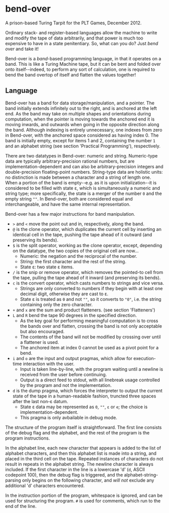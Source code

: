 ﻿# bend-over

A prison-based Turing Tarpit for the PLT Games, December 2012.

Ordinary stack- and register-based languages allow the machine to write and modify the tape of data arbitrarily, and that power is much too expensive to have in a state penitentiary. So, what can you do? Just *bend over* and take it!

Bend-over is a *band*-based programming language, in that it operates on a band. This is like a Turing Machine tape, but it can be bent and folded over onto itself--indeed, to perform any sort of calculation, one is required to bend the band overtop of itself and flatten the values together!

## Language

Bend-over has a band for data storage/manipulation, and a pointer. The band initially extends infinitely out to the right, and is anchored at the left end. As the band may take on multiple shapes and orientations during computation, when the pointer is moving towards the anchored end it is moving inwards, and outwards when going in the opposite direction along the band. Although indexing is entirely unnecessary, one indexes from zero in Bend-over, with the anchored space considered as having index 0. The band is initially empty, except for items 1 and 2, containing the number `1` and an alphabet string (see section 'Practical Programming'), respectively.

There are two datatypes in Bend-over: numeric and string. Numeric-type data are typically arbitrary-precision rational numbers, but are implementation-dependent and can also be arbitrary-precision integers and double-precision floating-point numbers. String-type data are holistic units: no distinction is made between a character and a string of length one. When a portion of the band is empty--e.g. as it is upon initialization--it is considered to be filled with state ε, which is simultaneously a numeric and string type; more specifically, the state is a merger of the number `0` and the empty string `""`. In Bend-over, both are considered equal and interchangeable, and have the same internal representation.

Bend-over has a few major instructions for band manipulation.

+ `>` and `<` move the point out and in, respectively, along the band.
+ `@` is the clone operator, which duplicates the current cell by inserting an identical cell in the tape, pushing the tape ahead of it outward (and preserving its bends).
+ `$` is the split operator, working as the clone operator, except, depending on the datatype, the two copies of the original cell are now...
    + Numeric: the negation and the reciprocal of the number.
    + String: the first character and the rest of the string.
    + State ε: two state ε items.
+ `/` is the snip or remove operator, which removes the pointed-to cell from the tape, pulling the tape ahead of it inward (and preserving its bends).
+ `c` is the convert operator, which casts numbers to strings and vice versa.
    + Strings are only converted to numbers if they begin with at least one decimal digit, otherwise they are cast to ε.
    + State ε is treated as `0` and not `""`, so it converts to `"0"`, i.e. the string containing only the zero character.
+ `+` and `x` are the sum and product flatteners. (see section 'Flatteners')
+ `L` and `R` bend the tape 90 degrees in the specified direction.
    + As the key goal for performing meaningful computation is to cross the bands over and flatten, crossing the band is not only acceptable but also encouraged.
    + The contents of the band will not be modified by crossing over until a flattener is used.
    + The anchored item at index 0 cannot be used as a pivot point for a bend.
+ `i` and `o` are the input and output pragmas, which allow for execution-time interaction with the user.
    + Input is taken line-by-line, with the program waiting until a newline is received from the user before continuing.
    + Output is a direct feed to stdout, with all linebreak usage controlled by the program and not the implementation.
+ `d` is the dump pragma, which forces the interpreter to output the current state of the tape in a human-readable fashion, truncted three spaces after the last non-ε datum.
    + State ε data may be represented as `0`, `""`, `ε` or `e`; the choice is implementation-dependent.
    + This pragma is only avbailable in debug mode.

The structure of the program itself is straightforward. The first line consists of the debug flag and the alphabet, and the rest of the program is the program instructions.

In the alphabet line, each new character that appears is added to the list of alphabet characters, and then this alphabet list is made into a string, and placed in the third cell on the tape. Repeated instances of characters do not result in repeats in the alphabet string. The newline character is always included. If the first character in the line is a lowercase 'd' (`d`, ASCII codepoint 100), then the debug flag is triggered, and the alphabet-string-parsing only begins on the following character, and *will not* exclude any additional 'd' characters encountered.

In the instruction portion of the program, whitespace is ignored, and can be used for structuring the program. `#` is used for comments, which run to the end of the line.